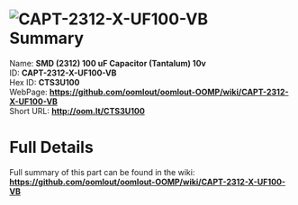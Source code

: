 
![CAPT-2312-X-UF100-VB](https://github.com/oomlout/oomlout-OOMP/blob/master/parts/CAPT-2312-X-UF100-VB/CAPT-2312-X-UF100-VB_420.jpg)   
Summary
=================
  
Name: __SMD (2312) 100 uF Capacitor (Tantalum) 10v__    
ID: __CAPT-2312-X-UF100-VB__   
Hex ID: __CTS3U100__   
WebPage: __https://github.com/oomlout/oomlout-OOMP/wiki/CAPT-2312-X-UF100-VB__   
Short URL: __http://oom.lt/CTS3U100__   

Full Details
==========================
Full summary of this part can be found in the wiki:   
__https://github.com/oomlout/oomlout-OOMP/wiki/CAPT-2312-X-UF100-VB__    

